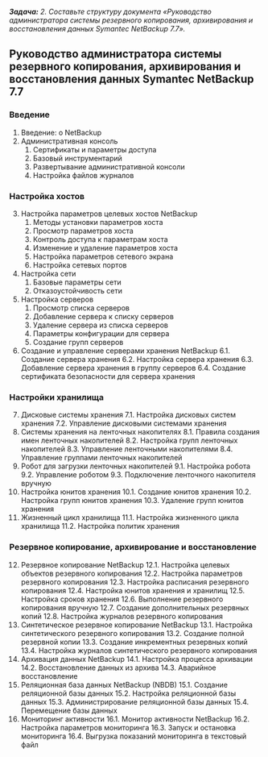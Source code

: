 **_Задача:_** *2. Составьте структуру документа «Руководство администратора системы резервного копирования, архивирования и восстановления данных Symantec NetBackup 7.7».*

## Руководство администратора системы резервного копирования, архивирования и восстановления данных Symantec NetBackup 7.7
### Введение
1. Введение: о NetBackup
2. Административная консоль
      1. Сертификаты и параметры доступа
      1. Базовый инструментарий
      2. Развертывание административной консоли
      2. Настройка файлов журналов
### Настройка хостов
3. Настройка параметров целевых хостов NetBackup
    1. Методы установки параметров хоста
    1. Просмотр параметров хоста
    3. Контроль доступа к параметрам хоста
    4. Изменение и удаление параметров хоста
    5. Настройка параметров сетевого экрана
    6. Настройка сетевых портов
4. Настройка сети
    1. Базовые параметры сети
    2. Отказоустойчивость сети
5. Настройка серверов
    1. Просмотр списка серверов
    2. Добавление сервера к списку серверов
    3. Удаление сервера из списка серверов
    4. Параметры конфигурации для сервера
    5. Создание групп серверов
6. Создание и управление серверами хранения NetBackup
    6.1. Создание сервера хранения
    6.2. Настройка сервера хранения
    6.3. Добавление сервера хранения в группу серверов
    6.4. Создание сертификата безопасности для сервера хранения
### Настройки хранилища
7. Дисковые системы хранения
    7.1. Настройка дисковых систем хранения
    7.2. Управление дисковыми системами хранения
8. Системы хранения на ленточных накопителях
    8.1. Правила создания имен ленточных накопителей
    8.2. Настройка групп ленточных накопителей
    8.3. Управление ленточными накопителями
    8.4. Управление группами ленточных накопителей
9. Робот для загрузки ленточных накопителей
    9.1. Настройка робота
    9.2. Управление роботом
    9.3. Подключение ленточного накопителя вручную
10. Настройка юнитов хранения
    10.1. Создание юнитов хранения
    10.2. Настройка групп юнитов хранения
    10.3. Удаление групп юнитов хранения
11. Жизненный цикл хранилища
    11.1. Настройка жизненного цикла хранилища
    11.2. Настройка политик хранения
### Резервное копирование, архивирование и восстановление
12. Резервное копирование NetBackup
    12.1. Настройка целевых объектов резервного копирования
    12.2. Настройка параметров резервного копирования
    12.3. Настройка расписания резервного копирования
    12.4. Настройка юнитов хранения и хранилищ
    12.5. Настройка сроков хранения
    12.6. Выполнение резервного копирования вручную
    12.7. Создание дополнительных резервных копий
    12.8. Настройка журналов резервного копирования
13. Синтетическое резервное копирование NetBackup
    13.1. Настройка синтетического резервного копирования
    13.2. Создание полной резервной копии
    13.3. Создание инкрементных резервных копий
    13.4. Настройка журналов синтетического резервного копирования
14. Архивация данных  NetBackup
    14.1. Настройка процесса архивации
    14.2. Восстановление данных из архива
    14.3. Аварийное восстановление
15. Реляционная база данных NetBackup (NBDB)
    15.1. Создание реляционной базы данных
    15.2. Настройка реляционной базы данных
    15.3. Администрирование реляционной базы данных
    15.4. Перемещение базы данных
16. Мониторинг активности
    16.1. Монитор активности NetBackup
    16.2. Настройка параметров мониторинга
    16.3. Запуск и остановка мониторинга
    16.4. Выгрузка показаний мониторинга в текстовый файл
